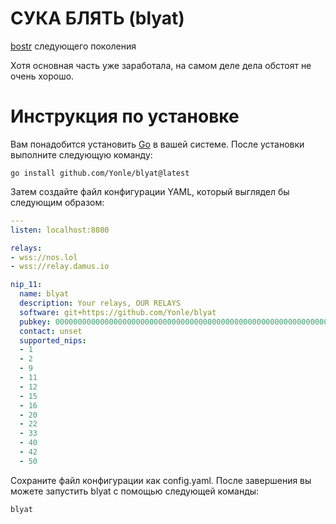 # СУКА БЛЯТЬ (blyat)
[bostr](https://github.com/Yonle/bostr) следующего поколения

Хотя основная часть уже заработала, на самом деле дела обстоят не очень хорошо.

# Инструкция по установке
Вам понадобится установить [Go](https://go.dev) в вашей системе. После установки выполните следующую команду:
```
go install github.com/Yonle/blyat@latest
```

Затем создайте файл конфигурации YAML, который выглядел бы следующим образом:
```yaml
---
listen: localhost:8080

relays:
- wss://nos.lol
- wss://relay.damus.io

nip_11:
  name: blyat
  description: Your relays, OUR RELAYS
  software: git+https://github.com/Yonle/blyat
  pubkey: 0000000000000000000000000000000000000000000000000000000000000000
  contact: unset
  supported_nips:
  - 1
  - 2
  - 9
  - 11
  - 12
  - 15
  - 16
  - 20
  - 22
  - 33
  - 40
  - 42
  - 50
```

Сохраните файл конфигурации как config.yaml. После завершения вы можете запустить blyat с помощью следующей команды:
```
blyat
```
